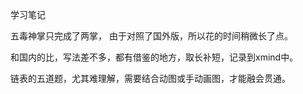 学习笔记


五毒神掌只完成了两掌，
由于对照了国外版，所以花的时间稍微长了点。

和国内的比，写法差不多，都有借鉴的地方，取长补短，记录到xmind中。

链表的五道题，尤其难理解，需要结合动图或手动画图，才能融会贯通。
